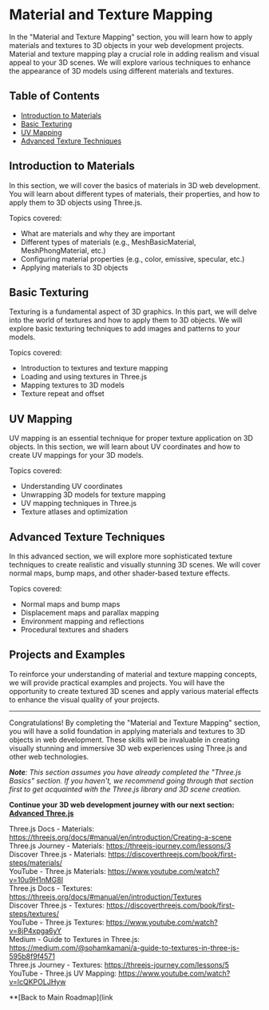 # Material and Texture Mapping

In the "Material and Texture Mapping" section, you will learn how to apply materials and textures to 3D objects in your web development projects. Material and texture mapping play a crucial role in adding realism and visual appeal to your 3D scenes. We will explore various techniques to enhance the appearance of 3D models using different materials and textures.

## Table of Contents

- [Introduction to Materials](#introduction-to-materials)
- [Basic Texturing](#basic-texturing)
- [UV Mapping](#uv-mapping)
- [Advanced Texture Techniques](#advanced-texture-techniques)

## Introduction to Materials

In this section, we will cover the basics of materials in 3D web development. You will learn about different types of materials, their properties, and how to apply them to 3D objects using Three.js.

Topics covered:
- What are materials and why they are important
- Different types of materials (e.g., MeshBasicMaterial, MeshPhongMaterial, etc.)
- Configuring material properties (e.g., color, emissive, specular, etc.)
- Applying materials to 3D objects

## Basic Texturing

Texturing is a fundamental aspect of 3D graphics. In this part, we will delve into the world of textures and how to apply them to 3D objects. We will explore basic texturing techniques to add images and patterns to your models.

Topics covered:
- Introduction to textures and texture mapping
- Loading and using textures in Three.js
- Mapping textures to 3D models
- Texture repeat and offset

## UV Mapping

UV mapping is an essential technique for proper texture application on 3D objects. In this section, we will learn about UV coordinates and how to create UV mappings for your 3D models.

Topics covered:
- Understanding UV coordinates
- Unwrapping 3D models for texture mapping
- UV mapping techniques in Three.js
- Texture atlases and optimization

## Advanced Texture Techniques

In this advanced section, we will explore more sophisticated texture techniques to create realistic and visually stunning 3D scenes. We will cover normal maps, bump maps, and other shader-based texture effects.

Topics covered:
- Normal maps and bump maps
- Displacement maps and parallax mapping
- Environment mapping and reflections
- Procedural textures and shaders

## Projects and Examples

To reinforce your understanding of material and texture mapping concepts, we will provide practical examples and projects. You will have the opportunity to create textured 3D scenes and apply various material effects to enhance the visual quality of your projects.

---

Congratulations! By completing the "Material and Texture Mapping" section, you will have a solid foundation in applying materials and textures to 3D objects in web development. These skills will be invaluable in creating visually stunning and immersive 3D web experiences using Three.js and other web technologies.

_**Note**: This section assumes you have already completed the "Three.js Basics" section. If you haven't, we recommend going through that section first to get acquainted with the Three.js library and 3D scene creation._

**Continue your 3D web development journey with our next section: [Advanced Three.js](link-to-advanced-threejs-readme)**

Three.js Docs - Materials: https://threejs.org/docs/#manual/en/introduction/Creating-a-scene <br />
Three.js Journey - Materials: https://threejs-journey.com/lessons/3 <br />
Discover Three.js - Materials: https://discoverthreejs.com/book/first-steps/materials/ <br />
YouTube - Three.js Materials: https://www.youtube.com/watch?v=10u9H1nMG8I <br />
Three.js Docs - Textures: https://threejs.org/docs/#manual/en/introduction/Textures <br />
Discover Three.js - Textures: https://discoverthreejs.com/book/first-steps/textures/ <br />
YouTube - Three.js Textures: https://www.youtube.com/watch?v=8jP4xpga6yY <br />
Medium - Guide to Textures in Three.js: https://medium.com/@sohamkamani/a-guide-to-textures-in-three-js-595b8f9f4571 <br />
Three.js Journey - Textures: https://threejs-journey.com/lessons/5 <br />
YouTube - Three.js UV Mapping: https://www.youtube.com/watch?v=lcQKPOLJHyw <br />


**[Back to Main Roadmap](link
